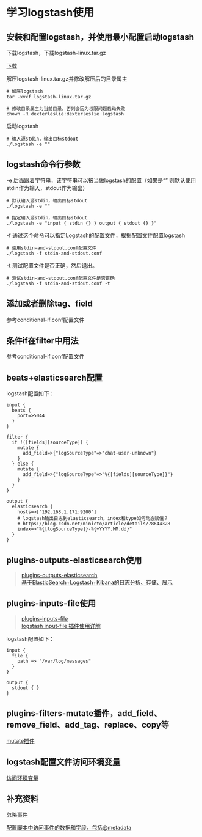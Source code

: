 # 学习logstash使用

## 安装和配置logstash，并使用最小配置启动logstash

下载logstash，下载logstash-linux.tar.gz

[下载](https://www.elastic.co/cn/downloads/logstash)

解压logstash-linux.tar.gz并修改解压后的目录属主

```shell
# 解压logstash
tar -xvxf logstash-linux.tar.gz

# 修改目录属主为当前目录，否则会因为权限问题启动失败
chown -R dexterleslie:dexterleslie logstash
```
 
启动logstash

```shell
# 输入源stdin，输出目标stdout
./logstash -e ""
```

## logstash命令行参数

-e 后面跟着字符串，该字符串可以被当做logstash的配置（如果是“” 则默认使用stdin作为输入，stdout作为输出）

```shell
# 默认输入源stdin，输出目标stdout
./logstash -e ""

# 指定输入源stdin，输出目标stdout
./logstash -e "input { stdin {} } output { stdout {} }"
```
-f 通过这个命令可以指定Logstash的配置文件，根据配置文件配置logstash

```shell
# 使用stdin-and-stdout.conf配置文件
./logstash -f stdin-and-stdout.conf
```

-t 测试配置文件是否正确，然后退出。

```shell
# 测试stdin-and-stdout.conf配置文件是否正确
./logstash -f stdin-and-stdout.conf -t
```

## 添加或者删除tag、field

参考conditional-if.conf配置文件

## 条件if在filter中用法

参考conditional-if.conf配置文件

## beats+elasticsearch配置

logstash配置如下：
```
input {
  beats {
    port=>5044
  }
}

filter {
  if !([fields][sourceType]) {
    mutate {
      add_field=>{"logSourceType"=>"chat-user-unknown"}
    }
  } else {
    mutate {
      add_field=>{"logSourceType"=>"%{[fields][sourceType]}"}
    }
  }
}

output {
  elasticsearch {
    hosts=>["192.168.1.171:9200"]
    # logstash输出日志到elasticsearch，index和type如何动态赋值？
    # https://blog.csdn.net/minicto/article/details/78644328
    index=>"%{[logSourceType]}-%{+YYYY.MM.dd}"
  }
}
```

## plugins-outputs-elasticsearch使用

>[plugins-outputs-elasticsearch](https://www.elastic.co/guide/en/logstash/6.7/plugins-outputs-elasticsearch.html) <br>
[基于ElasticSearch+Logstash+Kibana的日志分析、存储、展示](https://www.linuxidc.com/Linux/2018-11/155518.htm)

## plugins-inputs-file使用

>[plugins-inputs-file](https://www.elastic.co/guide/en/logstash/6.5/plugins-inputs-file.html)<br>
[logstash input-file 插件使用详解](https://blog.csdn.net/wjacketcn/article/details/50960843)

logstash配置如下：
```
input {
  file {
    path => "/var/log/messages"
  }
}

output {
  stdout { }
}
```

## plugins-filters-mutate插件，add_field、remove_field、add_tag、replace、copy等

[mutate插件](https://www.elastic.co/guide/en/logstash/current/plugins-filters-mutate.html)

## logstash配置文件访问环境变量

[访问环境变量](https://www.elastic.co/guide/en/logstash/current/environment-variables.html)

## 补充资料

[忽略事件](https://discuss.elastic.co/t/drop-logs-when-there-is-a-jsonparsefailure/28655)

[配置脚本中访问事件的数据和字段，包括@metadata](https://www.elastic.co/guide/en/logstash/current/event-dependent-configuration.html#conditionals)